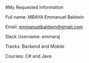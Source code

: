 #My Requested Information

Full name: MBAYA Emmanuel Baldwin

Email: emmanuelbaldwin@gmail.com

Slack Username: emmaraj

Tracks: Backend and Mobile

Courses: C# and Java